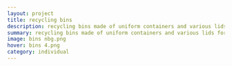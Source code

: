 ```yaml
---
layout: project
title: recycling bins
description: recycling bins made of uniform containers and various lids for different types of litter
summary: recycling bins made of uniform containers and various lids for different types of litter
image: bins nbg.png
hover: bins 4.png
category: individual
---
```

